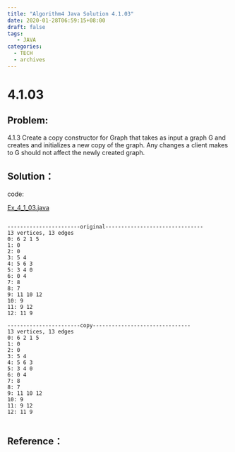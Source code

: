 ```yaml
---
title: "Algorithm4 Java Solution 4.1.03"
date: 2020-01-28T06:59:15+08:00
draft: false
tags:
   - JAVA
categories:
  - TECH
  - archives
---
```



# 4.1.03

## Problem:

4.1.3 Create a copy constructor for Graph that 
takes as input a graph G and creates and initializes 
a new copy of the graph. Any changes a client makes to G 
should not affect the newly created graph.

## Solution：

code:

[Ex_4_1_03.java](./Ex_4_1_03.java)

```code

-----------------------original-------------------------------
13 vertices, 13 edges
0: 6 2 1 5
1: 0
2: 0
3: 5 4
4: 5 6 3
5: 3 4 0
6: 0 4
7: 8
8: 7
9: 11 10 12
10: 9
11: 9 12
12: 11 9

-----------------------copy-------------------------------
13 vertices, 13 edges
0: 6 2 1 5
1: 0
2: 0
3: 5 4
4: 5 6 3
5: 3 4 0
6: 0 4
7: 8
8: 7
9: 11 10 12
10: 9
11: 9 12
12: 11 9


```

## Reference：


